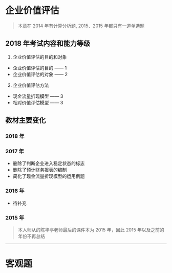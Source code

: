 # 企业价值评估
> 本章在 2014 年有计算分析题, 2015、2015 年都只有一道单选题

## 2018 年考试内容和能力等级
1. 企业价值评估的目的和对象
- 企业价值评估的目的 —— 1
- 企业价值评估的对象 —— 2
2. 企业价值评估方法
- 现金流量折现模型 —— 3
- 相对价值评估模型 —— 3

## 教材主要变化
### 2018 年
### 2017 年
- 删除了判断企业进入稳定状态的标志
- 删除了预计财务报表的编制
- 简化了现金流量折现模型的运用例题
### 2016 年
- 待补充
### 2015 年
> 本人师从的陈华亭老师最后的课件本为 2015 年，因此 2015 年以及之前的年份不再总结

---- 
# 客观题
## 